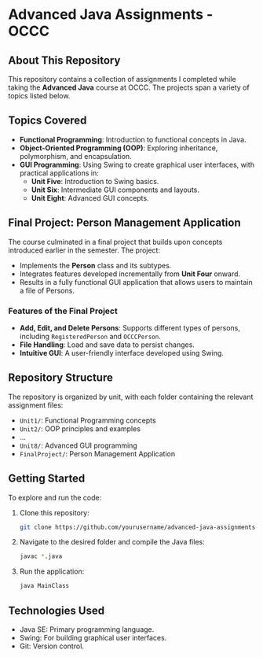 # Advanced Java Assignments - OCCC

## About This Repository
This repository contains a collection of assignments I completed while taking the **Advanced Java** course at OCCC. The projects span a variety of topics listed below.

## Topics Covered
- **Functional Programming**: Introduction to functional concepts in Java.
- **Object-Oriented Programming (OOP)**: Exploring inheritance, polymorphism, and encapsulation.
- **GUI Programming**: Using Swing to create graphical user interfaces, with practical applications in:
  - **Unit Five**: Introduction to Swing basics.
  - **Unit Six**: Intermediate GUI components and layouts.
  - **Unit Eight**: Advanced GUI concepts.

## Final Project: Person Management Application
The course culminated in a final project that builds upon concepts introduced earlier in the semester. The project:
- Implements the **Person** class and its subtypes.
- Integrates features developed incrementally from **Unit Four** onward.
- Results in a fully functional GUI application that allows users to maintain a file of Persons.

### Features of the Final Project
- **Add, Edit, and Delete Persons**: Supports different types of persons, including `RegisteredPerson` and `OCCCPerson`.
- **File Handling**: Load and save data to persist changes.
- **Intuitive GUI**: A user-friendly interface developed using Swing.

## Repository Structure
The repository is organized by unit, with each folder containing the relevant assignment files:
- `Unit1/`: Functional Programming concepts
- `Unit2/`: OOP principles and examples
- ...
- `Unit8/`: Advanced GUI programming
- `FinalProject/`: Person Management Application

## Getting Started
To explore and run the code:
1. Clone this repository:
   ```bash
   git clone https://github.com/yourusername/advanced-java-assignments.git
2. Navigate to the desired folder and compile the Java files:
   ```bash
   javac *.java
3. Run the application:
   ```bash
   java MainClass

## Technologies Used
- Java SE: Primary programming language.
- Swing: For building graphical user interfaces.
- Git: Version control.

